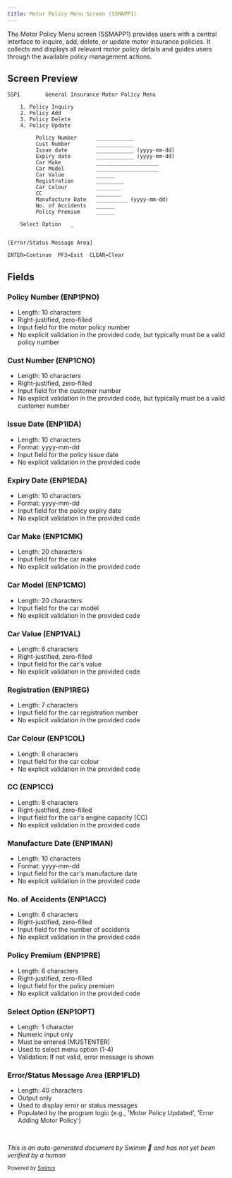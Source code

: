 ```yaml
---
title: Motor Policy Menu Screen (SSMAPP1)
---
```

The Motor Policy Menu screen (SSMAPP1) provides users with a central interface to inquire, add, delete, or update motor insurance policies. It collects and displays all relevant motor policy details and guides users through the available policy management actions.

## Screen Preview

```
SSP1        General Insurance Motor Policy Menu

    1. Policy Inquiry 
    2. Policy Add     
    3. Policy Delete  
    4. Policy Update  

         Policy Number      ____________
         Cust Number        ____________
         Issue date         ____________ (yyyy-mm-dd)
         Expiry date        ____________ (yyyy-mm-dd)
         Car Make           ____________________
         Car Model          ____________________
         Car Value          ______
         Registration       _________
         Car Colour         ________
         CC                 ________
         Manufacture Date   __________ (yyyy-mm-dd)
         No. of Accidents   ______
         Policy Premium     ______

    Select Option   _


[Error/Status Message Area]

ENTER=Continue  PF3=Exit  CLEAR=Clear
```

## Fields

### Policy Number (ENP1PNO)

- Length: 10 characters
- Right-justified, zero-filled
- Input field for the motor policy number
- No explicit validation in the provided code, but typically must be a valid policy number

### Cust Number (ENP1CNO)

- Length: 10 characters
- Right-justified, zero-filled
- Input field for the customer number
- No explicit validation in the provided code, but typically must be a valid customer number

### Issue Date (ENP1IDA)

- Length: 10 characters
- Format: yyyy-mm-dd
- Input field for the policy issue date
- No explicit validation in the provided code

### Expiry Date (ENP1EDA)

- Length: 10 characters
- Format: yyyy-mm-dd
- Input field for the policy expiry date
- No explicit validation in the provided code

### Car Make (ENP1CMK)

- Length: 20 characters
- Input field for the car make
- No explicit validation in the provided code

### Car Model (ENP1CMO)

- Length: 20 characters
- Input field for the car model
- No explicit validation in the provided code

### Car Value (ENP1VAL)

- Length: 6 characters
- Right-justified, zero-filled
- Input field for the car's value
- No explicit validation in the provided code

### Registration (ENP1REG)

- Length: 7 characters
- Input field for the car registration number
- No explicit validation in the provided code

### Car Colour (ENP1COL)

- Length: 8 characters
- Input field for the car colour
- No explicit validation in the provided code

### CC (ENP1CC)

- Length: 8 characters
- Right-justified, zero-filled
- Input field for the car's engine capacity (CC)
- No explicit validation in the provided code

### Manufacture Date (ENP1MAN)

- Length: 10 characters
- Format: yyyy-mm-dd
- Input field for the car's manufacture date
- No explicit validation in the provided code

### No. of Accidents (ENP1ACC)

- Length: 6 characters
- Right-justified, zero-filled
- Input field for the number of accidents
- No explicit validation in the provided code

### Policy Premium (ENP1PRE)

- Length: 6 characters
- Right-justified, zero-filled
- Input field for the policy premium
- No explicit validation in the provided code

### Select Option (ENP1OPT)

- Length: 1 character
- Numeric input only
- Must be entered (MUSTENTER)
- Used to select menu option (1-4)
- Validation: If not valid, error message is shown

### Error/Status Message Area (ERP1FLD)

- Length: 40 characters
- Output only
- Used to display error or status messages
- Populated by the program logic (e.g., 'Motor Policy Updated', 'Error Adding Motor Policy')

&nbsp;

*This is an auto-generated document by Swimm 🌊 and has not yet been verified by a human*

<SwmMeta version="3.0.0" repo-id="Z2l0aHViJTNBJTNBU3dpbW1pby1nZW5hcHAtbW90b3IlM0ElM0FHaXJpLVN3aW1t" repo-name="Swimmio-genapp-motor"><sup>Powered by [Swimm](https://app.swimm.io/)</sup></SwmMeta>
